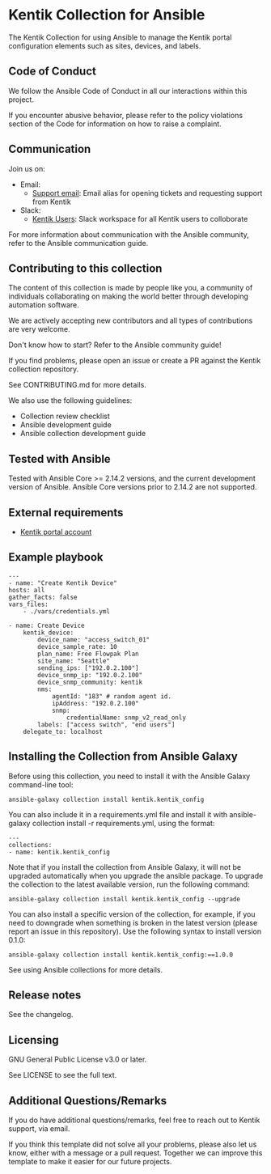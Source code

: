 # Kentik Collection for Ansible
The Kentik Collection for using Ansible to manage the Kentik portal configuration elements such as sites, devices, and labels. 

## Code of Conduct
We follow the Ansible Code of Conduct in all our interactions within this project.

If you encounter abusive behavior, please refer to the policy violations section of the Code for information on how to raise a complaint.

## Communication
Join us on:

- Email: 
    - [Support email](support@kentik.com): Email alias for opening tickets and requesting support from Kentik
- Slack: 
    - [Kentik Users](https://www.kentik.com/go/offer/kentik-community-slack-signup/): Slack workspace for all Kentik users to colloborate

For more information about communication with the Ansible community, refer to the Ansible communication guide.

## Contributing to this collection
The content of this collection is made by people like you, a community of individuals collaborating on making the world better through developing automation software.

We are actively accepting new contributors and all types of contributions are very welcome.

Don't know how to start? Refer to the Ansible community guide!

If you find problems, please open an issue or create a PR against the Kentik collection repository.

See CONTRIBUTING.md for more details.

We also use the following guidelines:
- Collection review checklist
- Ansible development guide
- Ansible collection development guide

## Tested with Ansible
Tested with Ansible Core >= 2.14.2 versions, and the current development version of Ansible. Ansible Core versions prior to 2.14.2 are not supported.

## External requirements
- [Kentik portal account](https://portal.kentik/com)

## Example playbook
    ---
    - name: "Create Kentik Device"
    hosts: all
    gather_facts: false
    vars_files:
        - ./vars/credentials.yml

    - name: Create Device
        kentik_device:
            device_name: "access_switch_01"
            device_sample_rate: 10
            plan_name: Free Flowpak Plan
            site_name: "Seattle"
            sending_ips: ["192.0.2.100"]
            device_snmp_ip: "192.0.2.100"
            device_snmp_community: kentik
            nms:
                agentId: "183" # random agent id.
                ipAddress: "192.0.2.100"
                snmp:
                    credentialName: snmp_v2_read_only
            labels: ["access switch", "end users"]
        delegate_to: localhost

## Installing the Collection from Ansible Galaxy
Before using this collection, you need to install it with the Ansible Galaxy command-line tool:

    ansible-galaxy collection install kentik.kentik_config
    
You can also include it in a requirements.yml file and install it with ansible-galaxy collection install -r requirements.yml, using the format:

    ---
    collections:
    - name: kentik.kentik_config

Note that if you install the collection from Ansible Galaxy, it will not be upgraded automatically when you upgrade the ansible package. To upgrade the collection to the latest available version, run the following command:

    ansible-galaxy collection install kentik.kentik_config --upgrade

You can also install a specific version of the collection, for example, if you need to downgrade when something is broken in the latest version (please report an issue in this repository). Use the following syntax to install version 0.1.0:

    ansible-galaxy collection install kentik.kentik_config:==1.0.0

See using Ansible collections for more details.

## Release notes
See the changelog.

## Licensing
GNU General Public License v3.0 or later.

See LICENSE to see the full text.

## Additional Questions/Remarks
If you do have additional questions/remarks, feel free to reach out to Kentik support, via email.

If you think this template did not solve all your problems, please also let us know, either with a message or a pull request. Together we can improve this template to make it easier for our future projects.